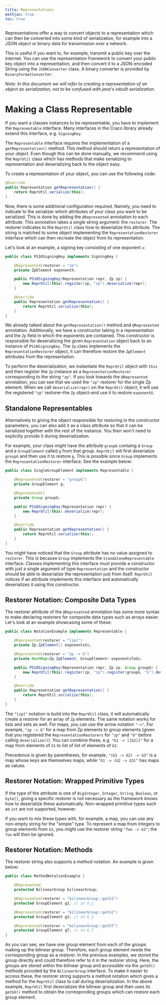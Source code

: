 ```yaml
---
title: Representations
mathjax: true
toc: true
---
```


Representations offer a way to convert objects to a representation which can then be converted into some kind of serialization, for example into a JSON object or binary data for transmission over a network.

This is useful if you want to, for example, transmit a public key over the internet. You can use the representation framework to convert your public key object into a representation, and then convert it to a JSON-encoded String using the `JSONConverter` class. A binary converter is provided by `BinaryFormatConverter`.

*Note: In this document we will refer to creating a representation of an object as serialization, not to be confused with java's inbuilt serialization.*

# Making a Class Representable
If you want a classes instances to be representable, you have to implement the `Representable` interface. Many interfaces in the Craco library already extend this interface, e.g. `SigningKey`.

The `Representable` interface requires the implementation of a `getRepresentation()` method. This method should return a representation of your object. Even though this can be done manually, we recommend using the `ReprUtil` class which has methods that make serializing to representation and deserializing back to the object easy.

To create a representation of your object, you can use the following code:

```java
@Override
public Representation getRepresentation() {
    return ReprUtil.serialize(this);
}
```

Now, there is some additional configuration required. Namely, you need to indicate to the serializer which attributes of your class you want to be serialized. This is done by adding the `@Represented` annotation to each attribute. This annotation takes a single string argument: the `restorer`. The restorer indicates to the `ReprUtil` class how to deserialize this attribute. The string is matched to some object implementing the `RepresentationRestorer` interface which can then recreate the object from its representation.

Let's look at an example, a signing key consisting of one exponent `x`:

```java
public class PS18SigningKey implements SigningKey {

    @Represented(restorer = "zp")
    private ZpElement exponentX;

    public PS18SigningKey(Representation repr, Zp zp) {
        new ReprUtil(this).register(zp, "zp").deserialize(repr);
    }

    @Override
    public Representation getRepresentation() {
        return ReprUtil.serialize(this);
    }
}
```
We already talked about the `getRepresentation()` method and `@Represented` annotation. 
Additionally, we have a constructor taking in a representation and the `Zp` field in which the exponents are contained.
This constructor is responsible for deserializing the given `Representation` object back to an instance of `PS18SigningKey`.
The `Zp` class implements the `RepresentationRestorer` object, it can therefore restore the `ZpElement` attributes from the representation. 

To perform the deserialization, we instantiate the `ReprUtil` object with `this` and then register the `Zp` instance as a `RepresentationRestorer` corresponding to the string `"zp"`. 
If you look towards the `@Represented` annotation, you can see that we used the `"zp"` restorer for the single Zp element. 
When we call `deserialize(repr)` on the `ReprUtil` object, it will use the registered `"zp"` restorer–the `Zp` object–and use it to restore `exponentX`.

## Standalone Representables

Alternatively to giving the object responsible for restoring in the constructor parameters, you can also add it as a class attribute so that it can be serialized together with the rest of the instance.
You then won't need to explicitly provide it during deserialization.

For example, your class might have the attribute `groupG` containg a `Group` and a `GroupElement` called `g` from that group. 
`ReprUtil` will first deserialize `groupG` and then use it to restore `g`.
This is possible since `Group` implements the `RepresentationRestorer` interface.
See the example below:

```java
public class SingleGroupElement implements Representable {

    @Represented(restorer = "groupG")
    private GroupElement g;

    @Represented()
    private Group groupG;

    public PS18SigningKey(Representation repr) {
        new ReprUtil(this).deserialize(repr);
    }

    @Override
    public Representation getRepresentation() {
        return ReprUtil.serialize(this);
    }
}
```

You might have noticed that the `Group` attribute has no value assigned to `restorer`.
This is because `Group` implements the `StandaloneRepresentable` interface.
Classes implementing this interface *must* provide a constructor with just a single argument of type `Representation` and the constructor should be able to deserialize the representation just from itself.
`ReprUtil` notices if an attribute implements this interface and automatically deserializes it using this constructor. 

## Restorer Notation: Composite Data Types
The restorer attribute of the `@Represented` annotation has some more syntax to make declaring restorers for composite data types such as arrays easier. Let's look at an example showcasing some of these:

```java
public class NotationExample implements Representable {

    @Represented(restorer = "[zp]")
    private Zp.ZpElement[] exponentsXi;

    @Represented(restorer = "zp -> G")
    private HashMap<Zp.ZpElement, GroupElement> exponentsToGs;

    public PS18SigningKey(Representation repr, Zp zp, Group groupG) {
        new ReprUtil(this).register(zp, "zp").register(groupG, "G").deserialize(repr);
    }

    @Override
    public Representation getRepresentation() {
        return ReprUtil.serialize(this);
    }
}
```

The `"[zp]"` notation is build into the `ReprUtil` class, it will automatically create a restorer for an array of `Zp` elements. 
The same notation works for lists and sets as well.
For maps, you can use the arrow notation `"->"`. 
For example, `"zp -> G"` for a map from Zp elements to group elements (given that you registered the `RepresentationRestorers` for `"zp"` and `"G"` before calling `deserialize()`). 
You can combine these, e.g. `"G1 -> [[G2]]"` for a map from elements of `G1` to list of list of elements of `G2`. 

Precedence is given by parentheses, for example, `"(G1 -> G2) -> G3"` is a map whose keys are themselves maps, while `"G1 -> (G2 -> G3)"` has maps as values.

## Restorer Notation: Wrapped Primitive Types

If the type of the attribute is one of `BigInteger`, `Integer`, `String`, `Boolean`, or `byte[]`, giving a specific restorer is not necessary as the framework knows how to deserialize these automatically. Non-wrapped primitive types such as `int` are not supported, however. 

If you want to mix these types with, for example, a map, you can use any non-empty string for the "simple" type. To represent a map from integers to group elements from `G2`, you might use the restorer string `"foo -> G2"`; the `foo` will then be ignored.

## Restorer Notation: Methods

The restorer string also supports a method notation. An example is given below:

```java
public class MethodNotationExample {

    @Represented
    protected BilinearGroup bilinearGroup;

    @Represented(restorer = "bilinearGroup::getG1")
    protected GroupElement g1; // in G_1

    @Represented(restorer = "bilinearGroup::getG2")
    protected GroupElement g2; // in G_2

    @Represented(restorer = "bilinearGroup::getGT")
    protected GroupElement gT; // in G_T
}
```

As you can see, we have one group element from each of the groups making up the bilinear group.
Therefore, each group element needs the corresponding group as a restorer.
In the previous examples, we stored the group directly and could therefore refer to it in the restorer string.
Here, the groups are stored within the bilinear group and accessible via the `getGX()` methods provided by the `BilinearGroup` interface.
To make it easier to access these, the restorer string supports a method notation which gives a method for the `ReprUtil` class to call during deserialization. 
In the above example, `ReprUtil` first deserializes the bilinear group and then uses its `getGX()` method to obtain the corresponding groups which can restore each group element.